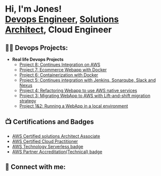 <h1>Hi, I'm Jones! <br/><a href="https://github.com/Ndzenyuy">Devops Engineer</a>, <a href="www.linkedin.com/in/jones-ndzenyuy">Solutions Architect</a>, Cloud Engineer

<h2>👨‍💻 Devops Projects:</h2>

- <b> Real life Devops Projects </b>
  - [Project 8: Continues Integration on AWS](https://github.com/Ndzenyuy/Project-8_Continues-Integration-with-AWS)
  - [Project 7: Ecommerce Webapp with Docker](https://github.com/Ndzenyuy/Emart_webapp)
  - [Project 6: Containerization with Docker](https://github.com/Ndzenyuy/Project_6-Containerization)
  - [Project 5: Continues integration with Jenkins, Sonarqube, Slack and Nexus](https://github.com/Ndzenyuy/Project_5-CI-with-jenkins)
  - [Project 4: Refactoring Webapp to use AWS native services](https://github.com/Ndzenyuy/Project-4-AWS-Refactor)
  - [Project 3: Migrating WebApp to AWS with Lift-and-shift migration strategy](https://github.com/Ndzenyuy/project-3_Aws_lift_and_shift)
  - [Project 1&2: Running a WebApp in a local environment](https://github.com/Ndzenyuy/project-1_2-Local-deployment_of_web_app)
  


<h2>📺 Certifications and Badges </h2>

- [AWS Certified solutions Architect Associate](https://www.credly.com/badges/e1cc8659-e620-4b6f-af9a-cdbd5b72ec97/public_url)
- [AWS Certified Cloud Practitioner](https://www.credly.com/badges/4dd680df-2517-4ace-9a6a-36a81fd2295b/public_url)
- [AWS Technology Serverless badge](https://www.credly.com/badges/96a09bbf-778c-4dd5-bd07-8e3cc270d56b/public_url)
- [AWS Partner Accreditation(Technical) badge](https://www.credly.com/badges/96a09bbf-778c-4dd5-bd07-8e3cc270d56b/public_url)


<h2> 🤳 Connect with me:</h2>

[linkedin]: www.linkedin.com/in/jones-ndzenyuy

